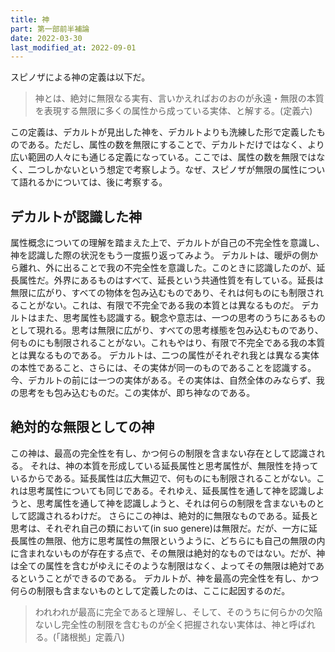 ```yaml
---
title: 神
part: 第一部前半補論
date: 2022-03-30
last_modified_at: 2022-09-01
---
```


スピノザによる神の定義は以下だ。

>神とは、絶対に無限なる実有、言いかえればおのおのが永遠・無限の本質を表現する無限に多くの属性から成っている実体、と解する。(定義六)

この定義は、デカルトが見出した神を、デカルトよりも洗練した形で定義したものである。ただし、属性の数を無限にすることで、デカルトだけではなく、より広い範囲の人々にも通じる定義になっている。ここでは、属性の数を無限ではなく、二つしかないという想定で考察しよう。なぜ、スピノザが無限の属性について語れるかについては、後に考察する。

## デカルトが認識した神

属性概念についての理解を踏まえた上で、デカルトが自己の不完全性を意識し、神を認識した際の状況をもう一度振り返ってみよう。
デカルトは、暖炉の側から離れ、外に出ることで我の不完全性を意識した。このときに認識したのが、延長属性だ。外界にあるものはすべて、延長という共通性質を有している。延長は無限に広がり、すべての物体を包み込むものであり、それは何ものにも制限されることがない。これは、有限で不完全である我の本質とは異なるものだ。
デカルトはまた、思考属性も認識する。観念や意志は、一つの思考のうちにあるものとして現れる。思考は無限に広がり、すべての思考様態を包み込むものであり、何ものにも制限されることがない。これもやはり、有限で不完全である我の本質とは異なるものである。
デカルトは、二つの属性がそれぞれ我とは異なる実体の本性であること、さらには、その実体が同一のものであることを認識する。今、デカルトの前には一つの実体がある。その実体は、自然全体のみならず、我の思考をも包み込むものだ。この実体が、即ち神なのである。

## 絶対的な無限としての神

この神は、最高の完全性を有し、かつ何らの制限を含まない存在として認識される。
それは、神の本質を形成している延長属性と思考属性が、無限性を持っているからである。延長属性は広大無辺で、何ものにも制限されることがない。これは思考属性についても同じである。それゆえ、延長属性を通して神を認識しようと、思考属性を通して神を認識しようと、それは何らの制限を含まないものとして認識されるわけだ。
さらにこの神は、絶対的に無限なものである。延長と思考は、それぞれ自己の類において(in suo genere)は無限だ。だが、一方に延長属性の無限、他方に思考属性の無限というように、どちらにも自己の無限の内に含まれないものが存在する点で、その無限は絶対的なものではない。だが、神は全ての属性を含むがゆえにそのような制限はなく、よってその無限は絶対であるということができるのである。
デカルトが、神を最高の完全性を有し、かつ何らの制限も含まないものとして定義したのは、ここに起因するのだ。

>われわれが最高に完全であると理解し、そして、そのうちに何らかの欠陥ないし完全性の制限を含むものが全く把握されない実体は、神と呼ばれる。(「諸根拠」定義八)
